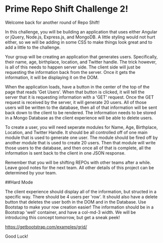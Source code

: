 # Prime Repo Shift Challenge 2!

Welcome back for another round of Repo Shift!

In this challenge, you will be building an application that uses either Angular or jQuery, Node.js, Express.js, and MongoDB. A little styling would not hurt either, so we will be adding in some CSS to make things look great and to add a little to the challenge.

Your group will be creating an application that generates users. Specifically, their name, age, birthplace, location, and Twitter handle. The trick however, is all of this needs to happen server side. The client side will just be requesting the information back from the server. Once it gets the information, it will be displaying it on the DOM. 

When the application loads, have a button in the center of the top of the page that reads 'Get Users'. When that button is clicked, it will tell the server that it is requesting information with a 'GET' request. Once the GET request is received by the server, it will generate 20 users. All of those users will be written to the database, then all of that information will be sent back down to the client to be rendered. The information needs to be stored in a Mongo Database as the client experience will be able to delete users. 

To create a user, you will need seperate modules for Name, Age, Birthplace, Location, and Twitter Handle. It should be all controlled off of one main module that is used to generate one user. The module should be fired off by another module that is used to create 20 users. Then that module will write those users to the database, and then once all of that is complete, all the information is sent back to the client in one JSON response. 

Remember that you will be shifting REPOs with other teams after a while. Leave good notes for the next team.
All other details of this project can be determined by your team.

##Hard Mode

The client experience should display all of the information, but structed in a specific way. There should be 4 users per 'row'. It should also have a delete button that deletes the user both in the DOM and in the Database. 
Use Bootstap to make your row creation easier! The information should be in a Bootstrap 'well' container, and have a col-md-3 width. We will be introducing this concept tomorrow, but get a sneak peek!

https://getbootstrap.com/examples/grid/

Good Luck!
